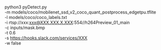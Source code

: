 
python3 pyDetect.py \
-m models/coco/mobilenet_ssd_v2_coco_quant_postprocess_edgetpu.tflite \
-l models/coco/coco_labels.txt \
-i rtsp://xxx:xxx@XXX.XXX.X.XXX:554//h264Preview_01_main \
-c inputs/mask.bmp \
-t 0.6 \
-s https://hooks.slack.com/services/XXX \
-w false